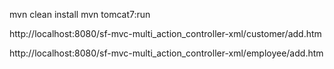 mvn clean install
mvn tomcat7:run

http://localhost:8080/sf-mvc-multi_action_controller-xml/customer/add.htm

http://localhost:8080/sf-mvc-multi_action_controller-xml/employee/add.htm

